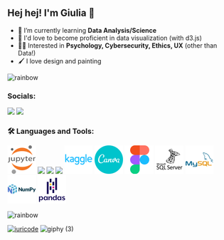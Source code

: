 ## Hej hej! I'm Giulia 👋
- 🌱 I’m currently learning **Data Analysis/Science**
- 🤔 I'd love to become proficient in data visualization (with d3.js)
- 👩‍💻 Interested in **Psychology, Cybersecurity, Ethics, UX** (other than Data!)
- 🖌️	I love design and painting
<!-- Socials -->
![rainbow](https://user-images.githubusercontent.com/96819403/162638367-871d6d5a-f6ea-4c54-b53e-f8ebb1c8537b.png)


<h3 align="left">Socials: </h3>  

 <div align="left">
<a href="https://www.linkedin.com/in/karanxhagiulia/" target="blank"><img src="https://cdn.jsdelivr.net/npm/simple-icons@3.0.1/icons/linkedin.svg" style="height: 3rem"/></a>

<a href="https://public.tableau.com/app/profile/karanxhagiulia" target="blank">
<img src="https://cdn.jsdelivr.net/npm/simple-icons@3.0.1/icons/tableau.svg" style="height: 3rem"/>
</a>

</div>

<!--
**karanxhagiulia/karanxhagiulia** is a ✨ _special_ ✨ repository because its `README.md` (this file) appears on your GitHub profile.
[![portfolio](https://img.shields.io/badge/my_portfolio-000?style=for-the-badge&logo=ko-fi&logoColor=white)](karanxhagiulia.github.io)

Here are some ideas to get you started:

- 🔭 I’m currently working on ...
- 🌱 I’m currently learning ...
- 👯 I’m looking to collaborate on ...
- 🤔 I’m looking for help with ...
- 💬 Ask me about ...
- 📫 How to reach me: ...
- 😄 Pronouns: ...
- ⚡ Fun fact: ...
-->

<!-- Tech Stack --> 

<h3 align="left">🛠 Languages and Tools:</h3>  
<p align="left">

<img src="https://github.com/devicons/devicon/blob/master/icons/jupyter/jupyter-original-wordmark.svg" style="height: 4rem"/>
<img src="https://cdn.jsdelivr.net/gh/devicons/devicon/icons/git/git-plain.svg" style="height: 4rem"/>
<img src="https://cdn.jsdelivr.net/gh/devicons/devicon/icons/github/github-original-wordmark.svg" style="height: 4rem; background-color:white"/>
<img src="https://cdn.jsdelivr.net/gh/devicons/devicon/icons/python/python-original.svg"  style="height: 4rem"/>
<img src="https://github.com/devicons/devicon/blob/master/icons/kaggle/kaggle-original-wordmark.svg" style="height: 4rem" />
<img src="https://github.com/devicons/devicon/blob/master/icons/canva/canva-original.svg" style="height: 4rem" />
<img src="https://github.com/devicons/devicon/blob/master/icons/figma/figma-original.svg" style="height: 4rem" />
<img src="https://github.com/devicons/devicon/blob/master/icons/microsoftsqlserver/microsoftsqlserver-plain-wordmark.svg" style="height: 4rem" />
<img src="https://github.com/devicons/devicon/blob/master/icons/mysql/mysql-original-wordmark.svg" style="height: 4rem" />
<img src="https://github.com/devicons/devicon/blob/master/icons/numpy/numpy-original-wordmark.svg" style="height: 4rem" />
<img src="https://github.com/devicons/devicon/blob/master/icons/pandas/pandas-original-wordmark.svg" style="height: 4rem" />

</p>

![rainbow](https://user-images.githubusercontent.com/96819403/162638367-871d6d5a-f6ea-4c54-b53e-f8ebb1c8537b.png)

 [![iuricode](https://github-readme-stats.vercel.app/api/top-langs/?username=karanxhagiulia&hide=html&layout=compact=true&theme=radical)](https://github.com/karanxhagiulia/)
 ![giphy (3)](https://user-images.githubusercontent.com/96819403/162638243-0400cecf-5309-4007-b293-20cd55d7f529.gif)

 
